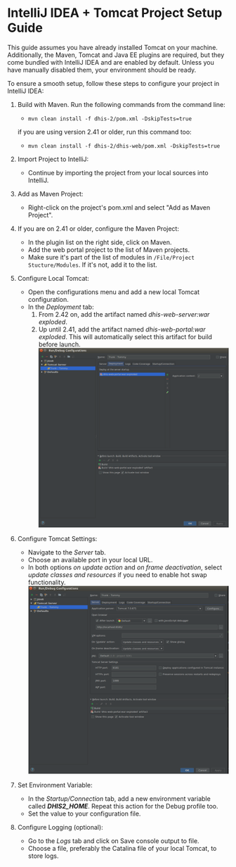 # IntelliJ IDEA + Tomcat Project Setup Guide

This guide assumes you have already installed Tomcat on your machine. 
Additionally, the Maven, Tomcat and Java EE plugins are required, but they come bundled with IntelliJ IDEA and are enabled by default. Unless you have manually disabled them, your environment should be ready.

To ensure a smooth setup, follow these steps to configure your project in IntelliJ IDEA:

1. Build with Maven. Run the following commands from the command line:
    - `mvn clean install -f dhis-2/pom.xml -DskipTests=true`

    if you are using version 2.41 or older, run this command too:
    - `mvn clean install -f dhis-2/dhis-web/pom.xml -DskipTests=true`

2. Import Project to IntelliJ:
    - Continue by importing the project from your local sources into IntelliJ.

3. Add as Maven Project:
    - Right-click on the project's pom.xml and select "Add as Maven Project".

4. If you are on 2.41 or older, configure the Maven Project:
    - In the plugin list on the right side, click on Maven.
    - Add the web portal project to the list of Maven projects.
    - Make sure it's part of the list of modules in `/File/Project Stucture/Modules`. If it's not, add it to the list.

5. Configure Local Tomcat:
    - Open the configurations menu and add a new local Tomcat configuration.
    - In the _Deployment_ tab:
        1. From 2.42 on, add the artifact named _dhis-web-server:war exploded_. 
        2. Up until 2.41, add the artifact named _dhis-web-portal:war exploded_. 
        This will automatically select this artifact for build before launch. 
![](resources/images/deploy.png)

6. Configure Tomcat Settings:
    - Navigate to the _Server_ tab.
    - Choose an available port in your local URL.
    - In both options _on update action_ and _on frame deactivation_, select _update classes and resources_ if you need to enable hot swap functionality.
![](resources/images/tomcat-setting.png)

7. Set Environment Variable:
    - In the _Startup/Connection_ tab, add a new environment variable called ***DHIS2_HOME***. Repeat this action for the Debug profile too.
    - Set the value to your configuration file.

8. Configure Logging (optional):
    - Go to the _Logs_ tab and click on Save console output to file.
    - Choose a file, preferably the Catalina file of your local Tomcat, to store logs.